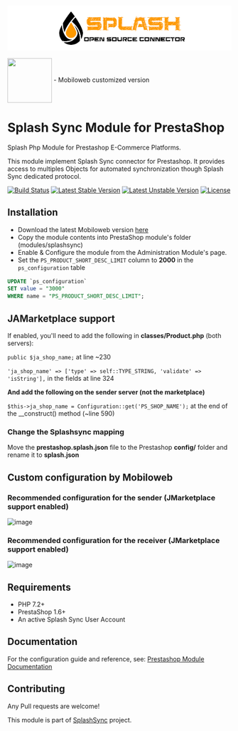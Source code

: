 [![N|Solid](https://github.com/SplashSync/Php-Core/raw/master/img/github.jpg)](https://www.splashsync.com)

<img align="center" width="100" height="100" src="https://user-images.githubusercontent.com/17336553/116259806-6c4e9180-a776-11eb-8157-b74f50baf166.png">  - Mobiloweb customized version

# Splash Sync Module for PrestaShop
Splash Php Module for Prestashop E-Commerce Platforms.

This module implement Splash Sync connector for Prestashop. 
It provides access to multiples Objects for automated synchronization though Splash Sync dedicated protocol.

[![Build Status](https://travis-ci.org/SplashSync/Prestashop.svg?branch=master)](https://travis-ci.org/SplashSync/Prestashop)
[![Latest Stable Version](https://poser.pugx.org/splash/prestashop/v/stable)](https://packagist.org/packages/splash/prestashop)
[![Latest Unstable Version](https://poser.pugx.org/splash/prestashop/v/unstable)](https://packagist.org/packages/splash/prestashop)
[![License](https://poser.pugx.org/splash/prestashop/license)](https://packagist.org/packages/splash/prestashop)

## Installation

* Download the latest Mobiloweb version [here](https://github.com/Mobiloweb/Prestashop/releases)
* Copy the module contents into PrestaShop module's folder (modules/splashsync) 
* Enable & Configure the module from the Administration Module's page.
* Set the `PS_PRODUCT_SHORT_DESC_LIMIT` column to **2000** in the `ps_configuration` table

```sql
UPDATE `ps_configuration`
SET value = "3000"
WHERE name = "PS_PRODUCT_SHORT_DESC_LIMIT";
```

## JAMarketplace support

If enabled, you'll need to add the following in **classes/Product.php** (both servers):

`public $ja_shop_name;` at line ~230

`'ja_shop_name' => ['type' => self::TYPE_STRING, 'validate' => 'isString'],` in the fields at line 324

**And add the following on the sender server (not the marketplace)**

`$this->ja_shop_name = Configuration::get('PS_SHOP_NAME');` at the end of the __construct() method (~line 590)

### Change the Splashsync mapping

Move the **prestashop.splash.json** file to the Prestashop **config/** folder and rename it to **splash.json**

## Custom configuration by Mobiloweb

### Recommended configuration for the sender (JMarketplace support enabled)
![image](https://user-images.githubusercontent.com/17336553/118800483-41042180-b8a0-11eb-8c89-f85d56370c89.png)

### Recommended configuration for the receiver (JMarketplace support enabled)
![image](https://user-images.githubusercontent.com/17336553/118800387-2336bc80-b8a0-11eb-9b20-a2c349aa0232.png)


## Requirements

* PHP 7.2+
* PrestaShop 1.6+
* An active Splash Sync User Account

## Documentation

For the configuration guide and reference, see: [Prestashop Module Documentation](https://splashsync.gitlab.io/Prestashop/)

## Contributing

Any Pull requests are welcome! 

This module is part of [SplashSync](http://www.splashsync.com) project.

